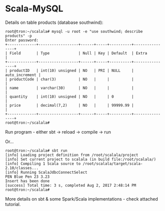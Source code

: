 # Scala-MySQL

Details on table products (database southwind):

```
root@tron:~/scalala# mysql -u root -e "use southwind; describe products" -p
Enter password: 
+-------------+------------------+------+-----+----------+----------------+
| Field       | Type             | Null | Key | Default  | Extra          |
+-------------+------------------+------+-----+----------+----------------+
| productID   | int(10) unsigned | NO   | PRI | NULL     | auto_increment |
| productCode | char(3)          | NO   |     |          |                |
| name        | varchar(30)      | NO   |     |          |                |
| quantity    | int(10) unsigned | NO   |     | 0        |                |
| price       | decimal(7,2)     | NO   |     | 99999.99 |                |
+-------------+------------------+------+-----+----------+----------------+
root@tron:~/scalala# 
``` 

 Run program - either sbt -> reload -> compile -> run

Or... 
```
root@tron:~/scalala# sbt run
[info] Loading project definition from /root/scalala/project
[info] Set current project to scalala (in build file:/root/scalala/)
[info] Compiling 1 Scala source to /root/scalala/target/scala-2.10/classes...
[info] Running ScalaJdbcConnectSelect 
PEN Blue Pen 23 3.23
Insert has been done
[success] Total time: 3 s, completed Aug 2, 2017 2:48:14 PM
root@tron:~/scalala# 
```

More details on sbt & some Spark/Scala implementations - check attached tutorial.
